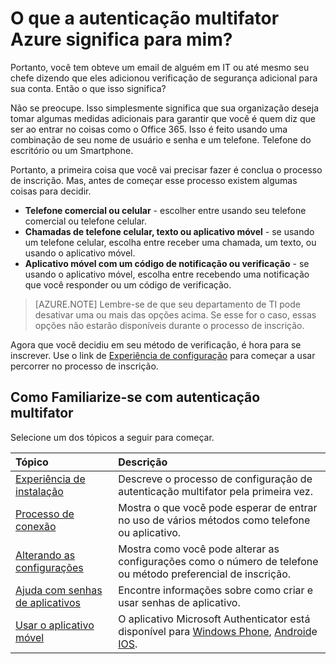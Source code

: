 <properties
    pageTitle="O que a autenticação multifator Azure significa para mim?"
    description="Esta é a página de autenticação multifator do Azure que ajudarão os usuários finais com obtendo avance com o Azure multi-Factor Authentication."
    services="multi-factor-authentication"
    documentationCenter=""
    authors="kgremban"
    manager="femila"
    editor="curtland"/>

<tags
    ms.service="multi-factor-authentication"
    ms.workload="identity"
    ms.tgt_pltfrm="na"
    ms.devlang="na"
    ms.topic="article"
    ms.date="08/22/2016"
    ms.author="kgremban"/>



# <a name="what-does-azure-multi-factor-authentication-mean-for-me"></a>O que a autenticação multifator Azure significa para mim?

Portanto, você tem obteve um email de alguém em IT ou até mesmo seu chefe dizendo que eles adicionou verificação de segurança adicional para sua conta.  Então o que isso significa?

Não se preocupe.  Isso simplesmente significa que sua organização deseja tomar algumas medidas adicionais para garantir que você é quem diz que ser ao entrar no coisas como o Office 365.  Isso é feito usando uma combinação de seu nome de usuário e senha e um telefone.  Telefone do escritório ou um Smartphone.

Portanto, a primeira coisa que você vai precisar fazer é conclua o processo de inscrição.  Mas, antes de começar esse processo existem algumas coisas para decidir.

- **Telefone comercial ou celular** - escolher entre usando seu telefone comercial ou telefone celular.
- **Chamadas de telefone celular, texto ou aplicativo móvel** - se usando um telefone celular, escolha entre receber uma chamada, um texto, ou usando o aplicativo móvel.
- **Aplicativo móvel com um código de notificação ou verificação** - se usando o aplicativo móvel, escolha entre recebendo uma notificação que você responder ou um código de verificação.

> [AZURE.NOTE]  Lembre-se de que seu departamento de TI pode desativar uma ou mais das opções acima.  Se esse for o caso, essas opções não estarão disponíveis durante o processo de inscrição.

Agora que você decidiu em seu método de verificação, é hora para se inscrever.  Use o link de [Experiência de configuração](../multi-factor-authentication-end-user-first-time.md) para começar a usar percorrer no processo de inscrição.


## <a name="how-to-get-going-with-multi-factor-authentication"></a>Como Familiarize-se com autenticação multifator

Selecione um dos tópicos a seguir para começar.

Tópico|Descrição
:------------- | :------------- |
[Experiência de instalação](../multi-factor-authentication-end-user-first-time.md)|  Descreve o processo de configuração de autenticação multifator pela primeira vez.
[Processo de conexão](../multi-factor-authentication-end-user-signin.md)|Mostra o que você pode esperar de entrar no uso de vários métodos como telefone ou aplicativo.
[Alterando as configurações](../multi-factor-authentication-end-user-manage-settings.md)|Mostra como você pode alterar as configurações como o número de telefone ou método preferencial de inscrição.
[Ajuda com senhas de aplicativos](../multi-factor-authentication-end-user-app-passwords.md)| Encontre informações sobre como criar e usar senhas de aplicativo.
[Usar o aplicativo móvel](../multi-factor-authentication-microsoft-authenticator.md)|O aplicativo Microsoft Authenticator está disponível para [Windows Phone](http://go.microsoft.com/fwlink/?Linkid=825071), [Android](http://go.microsoft.com/fwlink/?Linkid=825072)e [IOS](http://go.microsoft.com/fwlink/?Linkid=825073).
